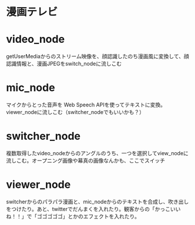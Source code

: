 漫画テレビ
=======

# video_node

getUserMediaからのストリーム映像を、顔認識したのち漫画風に変換して、顔認識情報と、漫画JPEGをswitch_nodeに流しこむ

# mic_node

マイクからとった音声を Web Speech APIを使ってテキストに変換。viewer_nodeに流しこむ（switcher_nodeでもいいかも？）

# switcher_node

複数取得したvideo_nodeからのアングルのうち、一つを選択してview_nodeに流しこむ。オープニング画像や幕真の画像なんかも、ここでスイッチ

# viewer_node

switcherからのパラパラ漫画と、mic_nodeからのテキストを合成し、吹き出しをつけたり。あと、twitterでだんまくを入れたり。観客からの「かっこいいね！！」で「ゴゴゴゴゴ」とかのエフェクトを入れたり。
